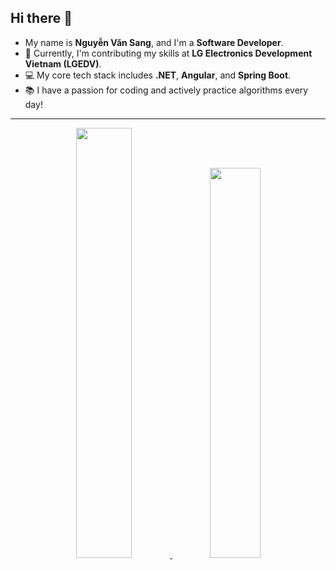 ## Hi there 👋

- My name is **Nguyễn Văn Sang**, and I'm a **Software Developer**.
- 💼 Currently, I'm contributing my skills at **LG Electronics Development Vietnam (LGEDV)**.
- 💻 My core tech stack includes **.NET**, **Angular**, and **Spring Boot**.
- 📚 I have a passion for coding and actively practice algorithms every day!

---
<p align="center">
  <a href="https://github.com/sang2770" rel="noopener noreferrer">
    <img src="https://github-readme-stats.vercel.app/api?username=sang2770&show_icons=true&theme=vision-friendly-dark&show_icons=true&show=reviews,discussions_started,prs_merged&rank_icon=percentile&text_bold=false&include_all_commits=true" width="42%" />
  </a>
  <a href="https://github.com/sang2770" rel="noopener noreferrer">
    <img src="https://github-readme-stats.vercel.app/api/top-langs/?username=sang2770&layout=compact&theme=vision-friendly-dark&langs_count=8" width="40%" />
  </a>
</p>


<!--
**sang2770/sang2770** is a ✨ _special_ ✨ repository because its `README.md` (this file) appears on your GitHub profile.

Here are some ideas to get you started:

- 🔭 I’m currently working on ...
- 🌱 I’m currently learning ...
- 👯 I’m looking to collaborate on ...
- 🤔 I’m looking for help with ...
- 💬 Ask me about ...
- 📫 How to reach me: ...
- 😄 Pronouns: ...
- ⚡ Fun fact: ...
-->
